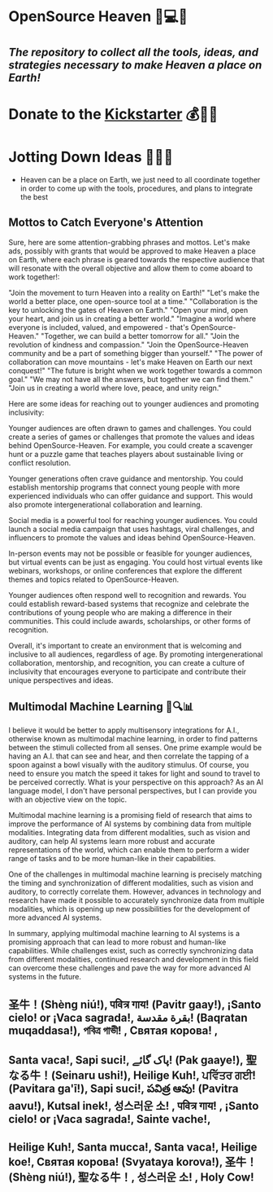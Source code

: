 # <b>OpenSource Heaven</b> 🌟💻🚀
## <i>The repository to <b>collect all the tools, ideas, and strategies necessary</b> to make Heaven a place on Earth!</i>

# Donate to the [Kickstarter](http://LINK) 💰🤝🎁

# Jotting Down Ideas 📝💡🤔
- Heaven can be a place on Earth, we just need to all coordinate together  in order to come up with the tools, procedures, and plans to integrate the best

## Mottos to Catch Everyone's Attention

Sure, here are some attention-grabbing phrases and mottos. Let's make ads, possibly with grants that would be approved to make Heaven a place on Earth, where each phrase is geared towards the respective audience that will resonate with the overall objective and allow them to come aboard to work  together!:

"Join the movement to turn Heaven into a reality on Earth!"
"Let's make the world a better place, one open-source tool at a time."
"Collaboration is the key to unlocking the gates of Heaven on Earth."
"Open your mind, open your heart, and join us in creating a better world."
"Imagine a world where everyone is included, valued, and empowered - that's OpenSource-Heaven."
"Together, we can build a better tomorrow for all."
"Join the revolution of kindness and compassion."
"Join the OpenSource-Heaven community and be a part of something bigger than yourself."
"The power of collaboration can move mountains - let's make Heaven on Earth our next conquest!"
"The future is bright when we work together towards a common goal."
"We may not have all the answers, but together we can find them."
"Join us in creating a world where love, peace, and unity reign."

Here are some ideas for reaching out to younger audiences and promoting inclusivity:

Younger audiences are often drawn to games and challenges. You could create a series of games or challenges that promote the values and ideas behind OpenSource-Heaven. For example, you could create a scavenger hunt or a puzzle game that teaches players about sustainable living or conflict resolution.

Younger generations often crave guidance and mentorship. You could establish mentorship programs that connect young people with more experienced individuals who can offer guidance and support. This would also promote intergenerational collaboration and learning.

Social media is a powerful tool for reaching younger audiences. You could launch a social media campaign that uses hashtags, viral challenges, and influencers to promote the values and ideas behind OpenSource-Heaven.

In-person events may not be possible or feasible for younger audiences, but virtual events can be just as engaging. You could host virtual events like webinars, workshops, or online conferences that explore the different themes and topics related to OpenSource-Heaven.

Younger audiences often respond well to recognition and rewards. You could establish reward-based systems that recognize and celebrate the contributions of young people who are making a difference in their communities. This could include awards, scholarships, or other forms of recognition.

Overall, it's important to create an environment that is welcoming and inclusive to all audiences, regardless of age. By promoting intergenerational collaboration, mentorship, and recognition, you can create a culture of inclusivity that encourages everyone to participate and contribute their unique perspectives and ideas.


## Multimodal Machine Learning 🤖🔍📊

I believe it would be better to apply multisensory integrations for A.I., otherwise known as multimodal machine learning, in order to find patterns between the stimuli collected from all senses. One prime example would be having an A.I. that can see and hear, and then correlate the tapping of a spoon against a bowl visually with the auditory stimulus. Of course, you need to ensure you match the speed it takes for light and sound to travel to be perceived correctly. What is your perspective on this approach?
As an AI language model, I don't have personal perspectives, but I can provide you with an objective view on the topic.

Multimodal machine learning is a promising field of research that aims to improve the performance of AI systems by combining data from multiple modalities. Integrating data from different modalities, such as vision and auditory, can help AI systems learn more robust and accurate representations of the world, which can enable them to perform a wider range of tasks and to be more human-like in their capabilities.

One of the challenges in multimodal machine learning is precisely matching the timing and synchronization of different modalities, such as vision and auditory, to correctly correlate them. However, advances in technology and research have made it possible to accurately synchronize data from multiple modalities, which is opening up new possibilities for the development of more advanced AI systems.

In summary, applying multimodal machine learning to AI systems is a promising approach that can lead to more robust and human-like capabilities. While challenges exist, such as correctly synchronizing data from different modalities, continued research and development in this field can overcome these challenges and pave the way for more advanced AI systems in the future.


## <b>圣牛！(Shèng niú!), पवित्र गाय! (Pavitr gaay!), ¡Santo cielo! or ¡Vaca sagrada!, بقرة مقدسة! (Baqratan muqaddasa!), পবিত্র গাভী! , Святая корова! ,</b>
## <b>Santa vaca!, Sapi suci!, پاک گائے! (Pak gaaye!), 聖なる牛！(Seinaru ushi!), Heilige Kuh!, ਪਵਿੱਤਰ ਗਈ! (Pavitara ga'ī!), Sapi suci!, పవిత్ర ఆవు! (Pavitra aavu!), Kutsal inek!, 성스러운 소! , पवित्र गाय! , ¡Santo cielo! or ¡Vaca sagrada!, Sainte vache!,</b>
## <b>Heilige Kuh!, Santa mucca!, Santa vaca!, Heilige koe!, Святая корова! (Svyataya korova!), 圣牛！(Shèng niú!), 聖なる牛！, 성스러운 소! , Holy Cow!</b>


